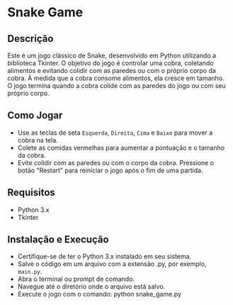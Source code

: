 # Snake Game

## Descrição

Este é um jogo clássico de Snake, desenvolvido em Python utilizando a biblioteca Tkinter. O objetivo do jogo é controlar uma cobra, coletando alimentos e evitando colidir com as paredes ou com o próprio corpo da cobra. À medida que a cobra consome alimentos, ela cresce em tamanho. O jogo termina quando a cobra colide com as paredes do jogo ou com seu próprio corpo.

## Como Jogar

* Use as teclas de seta `Esquerda`, `Direita`, `Cima` e `Baixo` para mover a cobra na tela.
* Colete as comidas vermelhas para aumentar a pontuação e o tamanho da cobra.
* Evite colidir com as paredes ou com o corpo da cobra.
Pressione o botão "Restart" para reiniciar o jogo após o fim de uma partida.

## Requisitos
* Python 3.x
* Tkinter

## Instalação e Execução
* Certifique-se de ter o Python 3.x instalado em seu sistema.
* Salve o código em um arquivo com a extensão .py, por exemplo, `main.py`.
* Abra o terminal ou prompt de comando.
* Navegue até o diretório onde o arquivo está salvo.
* Execute o jogo com o comando: python snake_game.py